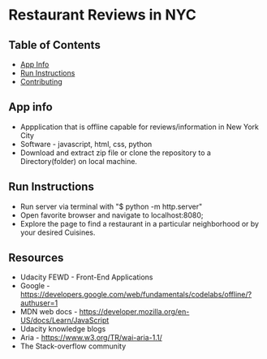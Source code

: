 # Restaurant Reviews in NYC

## Table of Contents

- [App Info](#appinfo)
- [Run Instructions](#instructions)
- [Contributing](#contributing)

## **App info**
- Appplication that is offline capable for reviews/information in New York City
- Software -  javascript, html, css, python
- Download and extract zip file or clone the repository to a Directory(folder) on local machine.

## **Run Instructions**
- Run server via terminal with "$ python -m http.server"
- Open favorite browser and navigate to localhost:8080;
- Explore the page to find a restaurant in a particular neighborhood or by your desired Cuisines.

## **Resources**
- Udacity FEWD - Front-End Applications
- Google - https://developers.google.com/web/fundamentals/codelabs/offline/?authuser=1
- MDN web docs - https://developer.mozilla.org/en-US/docs/Learn/JavaScript
- Udacity knowledge blogs
- Aria - https://www.w3.org/TR/wai-aria-1.1/
- The Stack-overflow community
